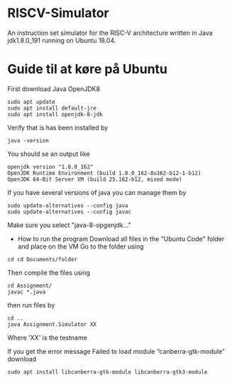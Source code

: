 # RISCV-Simulator
An instruction set simulator for the RISC-V architecture written in Java jdk1.8.0_191 running on Ubuntu 18.04.

# Guide til at køre på Ubuntu
First download Java OpenJDK8
```
sudo apt update
sudo apt install default-jre
sudo apt install openjdk-8-jdk
```
Verify that is has been installed by
```
java -version
````
You should se an output like 
```
openjdk version "1.8.0_162"
OpenJDK Runtime Environment (build 1.8.0_162-8u162-b12-1-b12)
OpenJDK 64-Bit Server VM (build 25.162-b12, mixed mode)
```
If you have several versions of java you can manage them by
```
sudo update-alternatives --config java
sudo update-alternatives --config javac
```
Make sure you select "java-8-opgenjdk..."
- How to run the program
Download all files in the "Ubuntu Code" folder and place on the VM
Go to the folder using
```
cd cd Documents/folder
```
Then compile the files using
```
cd Assignment/
javac *.java
```
then run files by
```
cd ..
java Assignment.Simulator XX
```
Where 'XX' is the testname

If you get the error message Failed to load module “canberra-gtk-module” download
```
sudo apt install libcanberra-gtk-module libcanberra-gtk3-module
```

